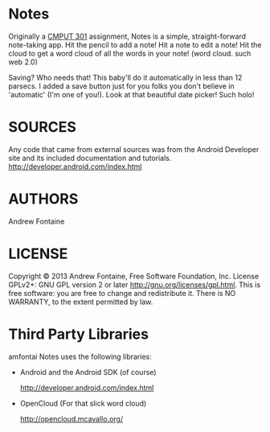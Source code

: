 Notes
==============
Originally a [CMPUT 301](https://www.cs.ualberta.ca/undergraduate-students/course-directory/introduction-software-engineering)
assignment, Notes is a simple, straight-forward note-taking app.
Hit the pencil to add a note! Hit a note to edit a note!
Hit the cloud to get a word cloud of all the words in your note!
(word cloud. such web 2.0)

Saving? Who needs that! This baby'll do it automatically in less than 12
parsecs. I added a save button just for you folks you don't believe in
'automatic' (I'm one of you!). Look at that beautiful date picker! Such holo!

SOURCES
=======
Any code that came from external sources was from the Android Developer site
and its included documentation and tutorials.
http://developer.android.com/index.html

AUTHORS
=======
Andrew Fontaine

LICENSE
=======
Copyright  ©  2013 Andrew Fontaine,  Free Software Foundation, Inc.
License GPLv2+: GNU GPL version 2 or later
<http://gnu.org/licenses/gpl.html>. This is free software: you are free to
change  and  redistribute  it. There is NO WARRANTY, to the extent
permitted by law.
	
Third Party Libraries
=====================
amfontai Notes uses the following libraries:
* Android and the Android SDK (of course)

  http://developer.android.com/index.html
* OpenCloud (For that slick word cloud)

  http://opencloud.mcavallo.org/
